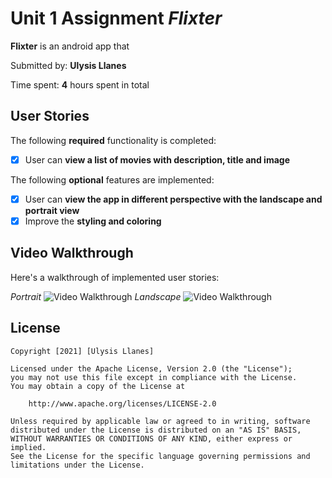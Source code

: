 # Unit 1 Assignment *Flixter*
**Flixter** is an android app that

Submitted by: **Ulysis Llanes**

Time spent: **4** hours spent in total

## User Stories

The following **required** functionality is completed:
* [x] User can **view a  list of movies  with description, title and image**

The following **optional** features are implemented:
* [x] User can **view the app in different perspective with the landscape and portrait view**
* [x] Improve the **styling and coloring**

## Video Walkthrough

Here's a walkthrough of implemented user stories:

*Portrait*
<img src='flix1.gif' title='Video Walkthrough' width='' alt='Video Walkthrough' />
*Landscape*
<img src='flix2.gif' title='Video Walkthrough' width='' alt='Video Walkthrough' />


## License

    Copyright [2021] [Ulysis Llanes]

    Licensed under the Apache License, Version 2.0 (the "License");
    you may not use this file except in compliance with the License.
    You may obtain a copy of the License at

        http://www.apache.org/licenses/LICENSE-2.0

    Unless required by applicable law or agreed to in writing, software
    distributed under the License is distributed on an "AS IS" BASIS,
    WITHOUT WARRANTIES OR CONDITIONS OF ANY KIND, either express or implied.
    See the License for the specific language governing permissions and
    limitations under the License.
